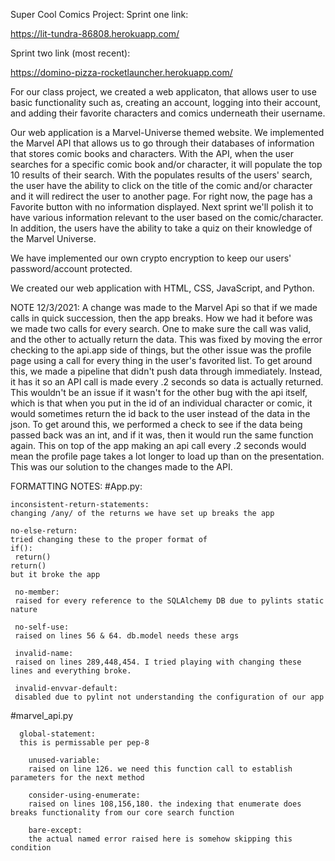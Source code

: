 Super Cool Comics Project:
Sprint one link:

https://lit-tundra-86808.herokuapp.com/


Sprint two link (most recent):

https://domino-pizza-rocketlauncher.herokuapp.com/

For our class project, we created a web applicaton, that allows user to use basic functionality such as, creating an account, logging into their account, and adding their favorite characters and comics underneath their username.

Our web application is a Marvel-Universe themed website. We implemented the Marvel API that allows us to go through their databases of information that stores comic books and characters. With the API, when the user searches for a specific comic book and/or character, it will populate the top 10 results of their search. With the populates results of the users' search, the user have the ability to click on the title of the comic and/or character and it will redirect the user to another page. For right now, the page has a Favorite button with no information displayed. Next sprint we'll polish it to have various information relevant to the user based on the comic/character. In addition, the users have the ability to take a quiz on their knowledge of the Marvel Universe.

We have implemented our own crypto encryption to keep our users' password/account protected.

We created our web application with HTML, CSS, JavaScript, and Python.

NOTE 12/3/2021:
A change was made to the Marvel Api so that if we made calls in quick succession, then the app breaks. How we had it before was we made two calls for every search. One to make sure the call was valid, and the other to actually return the data. This was fixed by moving the error checking to the api.app side of things, but the other issue was the profile page using a call for every thing in the user's favorited list. To get around this, we made a pipeline that didn't push data through immediately. Instead, it has it so an API call is made every .2 seconds so data is actually returned. This wouldn't be an issue if it wasn't for the other bug with the api itself, which is that when you put in the id of an individual character or comic, it would sometimes return the id back to the user instead of the data in the json. To get around this, we performed a check to see if the data being passed back was an int, and if it was, then it would run the same function again. This on top of the app making an api call every .2 seconds would mean the profile page takes a lot longer to load up than on the presentation. This was our solution to the changes made to the API.

FORMATTING NOTES: 
#App.py:

    inconsistent-return-statements:
    changing /any/ of the returns we have set up breaks the app

    no-else-return:
    tried changing these to the proper format of 
    if():
     return()
    return()
    but it broke the app
        
     no-member:
     raised for every reference to the SQLAlchemy DB due to pylints static nature
        
     no-self-use:
     raised on lines 56 & 64. db.model needs these args
        
     invalid-name:
     raised on lines 289,448,454. I tried playing with changing these lines and everything broke.
        
     invalid-envvar-default:
     disabled due to pylint not understanding the configuration of our app
        
#marvel_api.py        
        
      global-statement:
      this is permissable per pep-8
        
    	unused-variable:
	    raised on line 126. we need this function call to establish parameters for the next method
    
    	consider-using-enumerate:
    	raised on lines 108,156,180. the indexing that enumerate does breaks functionality from our core search function
    
    	bare-except:
    	the actual named error raised here is somehow skipping this condition
